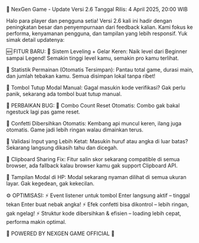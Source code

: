 
🚀 NexGen Game - Update Versi 2.6
Tanggal Rilis: 4 April 2025, 20:00 WIB

Halo para player dan pengguna setia! Versi 2.6 kali ini hadir dengan peningkatan besar dan penyempurnaan dari feedback kalian. Kami fokus ke performa, kenyamanan pengguna, dan tampilan yang lebih responsif. Yuk simak detail updatenya:

🆕 FITUR BARU:
🔹 Sistem Leveling + Gelar Keren:
Naik level dari Beginner sampai Legend! Semakin tinggi level kamu, semakin pro kamu terlihat.

🔹 Statistik Permainan (Otomatis Tersimpan):
Pantau total game, durasi main, dan jumlah tebakan kamu. Semua disimpan lokal tanpa ribet!

🔹 Tombol Tutup Modal Manual:
Gagal masukin kode verifikasi? Gak perlu panik, sekarang ada tombol buat tutup manual.

🔧 PERBAIKAN BUG:
🐞 Combo Count Reset Otomatis:
Combo gak bakal ngestuck lagi pas game reset.

🐞 Confetti Dibersihkan Otomatis:
Kembang api muncul keren, ilang juga otomatis. Game jadi lebih ringan walau dimainkan terus.

🐞 Validasi Input yang Lebih Ketat:
Masukin huruf atau angka di luar batas? Sekarang langsung dikasih tahu dan dicegah.

🐞 Clipboard Sharing Fix:
Fitur salin skor sekarang compatible di semua browser, ada fallback kalau browser kamu gak support Clipboard API.

🐞 Tampilan Modal di HP:
Modal sekarang nyaman dilihat di semua ukuran layar. Gak kegedean, gak kekecilan.

⚙️ OPTIMISASI:
⚡ Event listener untuk tombol Enter langsung aktif – tinggal tekan Enter buat nebak angka!
⚡ Efek confetti bisa dikontrol – lebih ringan, gak ngelag!
⚡ Struktur kode dibersihkan & efisien – loading lebih cepat, performa makin optimal.

🔋 POWERED BY NEXGEN GAME OFFICIAL 🔋
